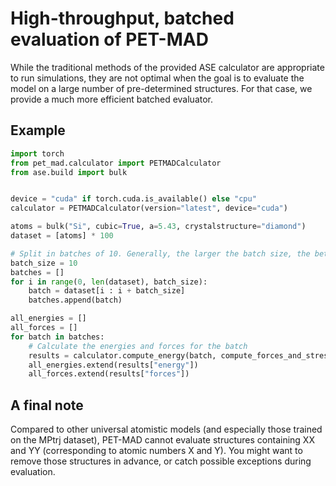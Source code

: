 # High-throughput, batched evaluation of PET-MAD

While the traditional methods of the provided ASE calculator are appropriate to run
simulations, they are not optimal when the goal is to evaluate the model on a large
number of pre-determined structures. For that case, we provide a much more efficient
batched evaluator.

## Example

```python
import torch
from pet_mad.calculator import PETMADCalculator
from ase.build import bulk


device = "cuda" if torch.cuda.is_available() else "cpu"
calculator = PETMADCalculator(version="latest", device="cuda")

atoms = bulk("Si", cubic=True, a=5.43, crystalstructure="diamond")
dataset = [atoms] * 100

# Split in batches of 10. Generally, the larger the batch size, the better.
batch_size = 10
batches = []
for i in range(0, len(dataset), batch_size):
    batch = dataset[i : i + batch_size]
    batches.append(batch)

all_energies = []
all_forces = []
for batch in batches:
    # Calculate the energies and forces for the batch
    results = calculator.compute_energy(batch, compute_forces_and_stresses=True)
    all_energies.extend(results["energy"])
    all_forces.extend(results["forces"])
```

## A final note

Compared to other universal atomistic models (and especially those trained on the MPtrj
dataset), PET-MAD cannot evaluate structures containing XX and YY (corresponding to
atomic numbers X and Y). You might want to remove those structures in advance, or catch
possible exceptions during evaluation.
